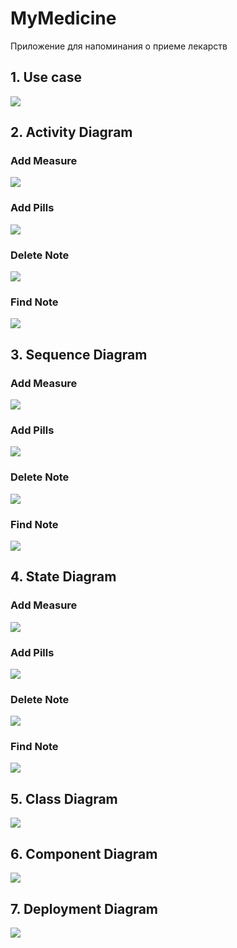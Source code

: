# MyMedicine
Приложение для напоминания о приеме лекарств

## 1. Use case
![](https://github.com/EvgeniyaKorsakova650504/MyMedicine/blob/master/Diagrams/UseCase.png)

## 2. Activity Diagram
### Add Measure
![](https://github.com/EvgeniyaKorsakova650504/MyMedicine/blob/master/Diagrams/Activity/AddMeasureActivity.png)

### Add Pills
![](https://github.com/EvgeniyaKorsakova650504/MyMedicine/blob/master/Diagrams/Activity/AddPillsActivity.png)

### Delete Note
![](https://github.com/EvgeniyaKorsakova650504/MyMedicine/blob/master/Diagrams/Activity/DeleteActivity.png)

### Find Note
![](https://github.com/EvgeniyaKorsakova650504/MyMedicine/blob/master/Diagrams/Activity/FindItemActivity.png)

## 3. Sequence Diagram
### Add Measure
![](https://github.com/EvgeniyaKorsakova650504/MyMedicine/blob/master/Diagrams/Sequence/AddMeasureSequence.png)

### Add Pills
![](https://github.com/EvgeniyaKorsakova650504/MyMedicine/blob/master/Diagrams/Sequence/AddPillsSequence.png)

### Delete Note
![](https://github.com/EvgeniyaKorsakova650504/MyMedicine/blob/master/Diagrams/Sequence/DeleteItemSequence.png)

### Find Note
![](https://github.com/EvgeniyaKorsakova650504/MyMedicine/blob/master/Diagrams/Sequence/FindItemSequence.png)

## 4. State Diagram
### Add Measure
![](https://github.com/EvgeniyaKorsakova650504/MyMedicine/blob/master/Diagrams/State/AddMeasureState.png)

### Add Pills
![](https://github.com/EvgeniyaKorsakova650504/MyMedicine/blob/master/Diagrams/State/AddPillState.png)

### Delete Note
![](https://github.com/EvgeniyaKorsakova650504/MyMedicine/blob/master/Diagrams/State/DeleteState.png)

### Find Note
![](https://github.com/EvgeniyaKorsakova650504/MyMedicine/blob/master/Diagrams/State/FindMeasureState.png)

## 5. Class Diagram
![](https://github.com/EvgeniyaKorsakova650504/MyMedicine/blob/master/Diagrams/Class%20Diagram.png)

## 6. Component Diagram
![](https://github.com/EvgeniyaKorsakova650504/MyMedicine/blob/master/Diagrams/Component%20Diagram.PNG)

## 7. Deployment Diagram
![](https://github.com/EvgeniyaKorsakova650504/MyMedicine/blob/master/Diagrams/Deployment%20Diagram.PNG)
